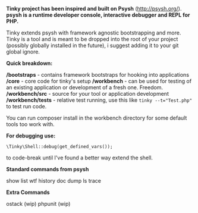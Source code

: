 
**Tinky project has been inspired and built on Psysh** (http://psysh.org/).
**psysh is a runtime developer console, interactive debugger and  REPL  for PHP.**

Tinky extends psysh with framework agnostic bootstrapping and more. Tinky is a tool and is meant to be dropped into the root of your project (possibly globally installed in the future), i suggest adding it to your git global ignore.

**Quick breakdown:**

**/bootstraps** - contains framework bootstraps for hooking into applications
**/core** - core code for tinky's setup
**/workbench** - can be used for testing of an existing application or development of a fresh one. Freedom.
**/workbench/src** - source for your tool or application development
**/workbench/tests** - relative test running, use this like `tinky --t="Test.php"` to test run code. 

You can run composer install in the workbench directory for some default tools too work with.

**For debugging use:**

`\Tinky\Shell::debug(get_defined_vars());`

to code-break until I've found a better way extend the shell.

**Standard commands from psysh**

show
list
wtf
history
doc
dump
ls
trace

**Extra Commands**

ostack (wip)
phpunit (wip)